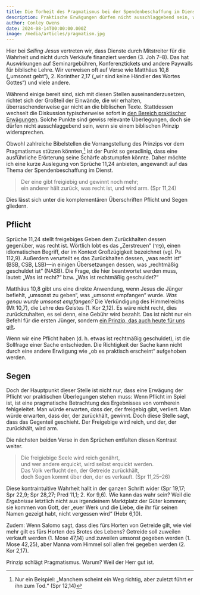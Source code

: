 ```yaml
---
title: Die Torheit des Pragmatismus bei der Spendenbeschaffung im Dienst
description: Praktische Erwägungen dürfen nicht ausschlaggebend sein, wenn sie einem biblischen Prinzip widersprechen.
author: Conley Owens
date: 2024-08-14T00:00:00.000Z
image: /media/articles/pragmatism.jpg
---
```



Hier bei _Selling Jesus_ vertreten wir, dass Dienste durch Mitstreiter für die Wahrheit und nicht durch Verkäufe finanziert werden (3. Joh 7–8). Das hat Auswirkungen auf Seminargebühren, Konferenztickets und andere Paywalls für biblische Lehre. Wir verweisen oft auf Verse wie Matthäus 10,8 („umsonst gebt“), 2. Korinther 2,17 („wir sind keine Händler des Wortes Gottes“) und viele andere.

Während einige bereit sind, sich mit diesen Stellen auseinanderzusetzen, richtet sich der Großteil der Einwände, die wir erhalten, überraschenderweise gar nicht an die biblischen Texte. Stattdessen wechselt die Diskussion typischerweise sofort in [den Bereich praktischer Erwägungen](https://sellingjesus.org/learn/conversations#topic-2). Solche Punkte sind gewiss relevante Überlegungen, doch sie dürfen nicht ausschlaggebend sein, wenn sie einem biblischen Prinzip widersprechen.

Obwohl zahlreiche Bibelstellen die Vorrangstellung des Prinzips vor dem Pragmatismus stützen könnten,[^1] ist der Punkt so geradlinig, dass eine ausführliche Erörterung seine Schärfe abstumpfen könnte. Daher möchte ich eine kurze Auslegung von Sprüche 11,24 anbieten, angewandt auf das Thema der Spendenbeschaffung im Dienst.


> Der eine gibt freigiebig und gewinnt noch mehr;\
> ein anderer hält zurück, was recht ist, und wird arm. (Spr 11,24)

Dies lässt sich unter die komplementären Überschriften Pflicht und Segen gliedern.


## Pflicht

Sprüche 11,24 stellt freigebiges Geben dem Zurückhalten dessen gegenüber, was recht ist. Wörtlich lobt es das „Zerstreuen“ (פָזַר), einen idiomatischen Begriff, der im Kontext Großzügigkeit bezeichnet (vgl. Ps 112,9). Außerdem verurteilt es das Zurückhalten dessen, „was recht ist“ (BSB, CSB, LSB)—in einigen Übersetzungen dessen, was „rechtmäßig geschuldet ist“ (NASB). Die Frage, die hier beantwortet werden muss, lautet: „Was ist recht?“ bzw. „Was ist rechtmäßig geschuldet?“

Matthäus 10,8 gibt uns eine direkte Anwendung, wenn Jesus die Jünger befiehlt, „umsonst zu geben“, was „umsonst empfangen“ wurde. _Was genau wurde umsonst empfangen?_ Die Verkündigung des Himmelreichs (Mt 10,7), die Lehre des Geistes (1. Kor 2,12). Es wäre nicht recht, dies zurückzuhalten, es sei denn, eine Gebühr wird bezahlt. Das ist nicht nur ein Befehl für die ersten Jünger, sondern [ein Prinzip, das auch heute für uns gilt](https://sellingjesus.org/articles/freely-give-today).

Wenn wir eine Pflicht haben (d. h. etwas ist rechtmäßig geschuldet), ist die Sollfrage einer Sache entschieden. Die Richtigkeit der Sache kann nicht durch eine andere Erwägung wie „ob es praktisch erscheint“ aufgehoben werden.


## Segen

Doch der Hauptpunkt dieser Stelle ist nicht nur, dass eine Erwägung der Pflicht vor praktischen Überlegungen stehen muss: Wenn Pflicht im Spiel ist, ist eine pragmatische Betrachtung des Ergebnisses von vornherein fehlgeleitet. Man würde erwarten, dass der, der freigebig gibt, verliert. Man würde erwarten, dass der, der zurückhält, gewinnt. Doch diese Stelle sagt, dass das Gegenteil geschieht. Der Freigebige wird reich, und der, der zurückhält, wird arm.

Die nächsten beiden Verse in den Sprüchen entfalten diesen Kontrast weiter.


> Die freigiebige Seele wird reich genährt, \
> und wer andere erquickt, wird selbst erquickt werden. \
> Das Volk verflucht den, der Getreide zurückhält, \
> doch Segen kommt über den, der es verkauft. (Spr 11,25–26)

Diese kontraintuitive Wahrheit hallt in der ganzen Schrift wider (Spr 19,17; Spr 22,9; Spr 28,27; Pred 11,1; 2. Kor 9,6). Wie kann das wahr sein? Weil die _Ergebnisse_ letztlich nicht aus irgendeinem Marktplatz der Güter kommen; sie kommen von Gott, der „euer Werk und die Liebe, die ihr für seinen Namen gezeigt habt, nicht vergessen wird“ (Hebr 6,10).

Zudem: Wenn Salomo sagt, dass dies fürs Horten von Getreide gilt, wie viel mehr gilt es fürs Horten des Brotes des Lebens? Getreide soll zuweilen verkauft werden (1. Mose 47,14) und zuweilen umsonst gegeben werden (1. Mose 42,25), aber Manna vom Himmel soll allen frei gegeben werden (2. Kor 2,17).

Prinzip schlägt Pragmatismus. Warum? Weil der Herr gut ist.


[^1]: Nur ein Beispiel: „Manchem scheint ein Weg richtig, aber zuletzt führt er ihn zum Tod.“ (Spr 12,14)
